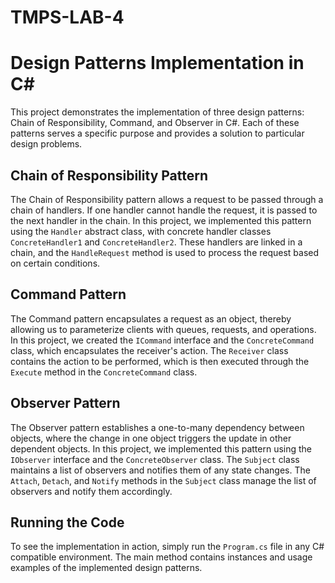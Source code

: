# TMPS-LAB-4
# Design Patterns Implementation in C#

This project demonstrates the implementation of three design patterns: Chain of Responsibility, Command, and Observer in C#. Each of these patterns serves a specific purpose and provides a solution to particular design problems.

## Chain of Responsibility Pattern

The Chain of Responsibility pattern allows a request to be passed through a chain of handlers. If one handler cannot handle the request, it is passed to the next handler in the chain. In this project, we implemented this pattern using the `Handler` abstract class, with concrete handler classes `ConcreteHandler1` and `ConcreteHandler2`. These handlers are linked in a chain, and the `HandleRequest` method is used to process the request based on certain conditions.

## Command Pattern

The Command pattern encapsulates a request as an object, thereby allowing us to parameterize clients with queues, requests, and operations. In this project, we created the `ICommand` interface and the `ConcreteCommand` class, which encapsulates the receiver's action. The `Receiver` class contains the action to be performed, which is then executed through the `Execute` method in the `ConcreteCommand` class.

## Observer Pattern

The Observer pattern establishes a one-to-many dependency between objects, where the change in one object triggers the update in other dependent objects. In this project, we implemented this pattern using the `IObserver` interface and the `ConcreteObserver` class. The `Subject` class maintains a list of observers and notifies them of any state changes. The `Attach`, `Detach`, and `Notify` methods in the `Subject` class manage the list of observers and notify them accordingly.

## Running the Code

To see the implementation in action, simply run the `Program.cs` file in any C# compatible environment. The main method contains instances and usage examples of the implemented design patterns. 
